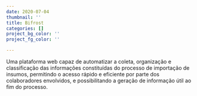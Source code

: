 ```yaml
---
date: 2020-07-04
thumbnail: ''
title: Bifrost
categories: []
project_bg_color: ''
project_fg_color: ''

---
```

Uma plataforma web capaz de automatizar a coleta, organização e classificação das informações constituídas do processo de importação de insumos, permitindo o acesso rápido e eficiente por parte dos colaboradores envolvidos, e possibilitando a geração de informação útil ao fim do processo.
